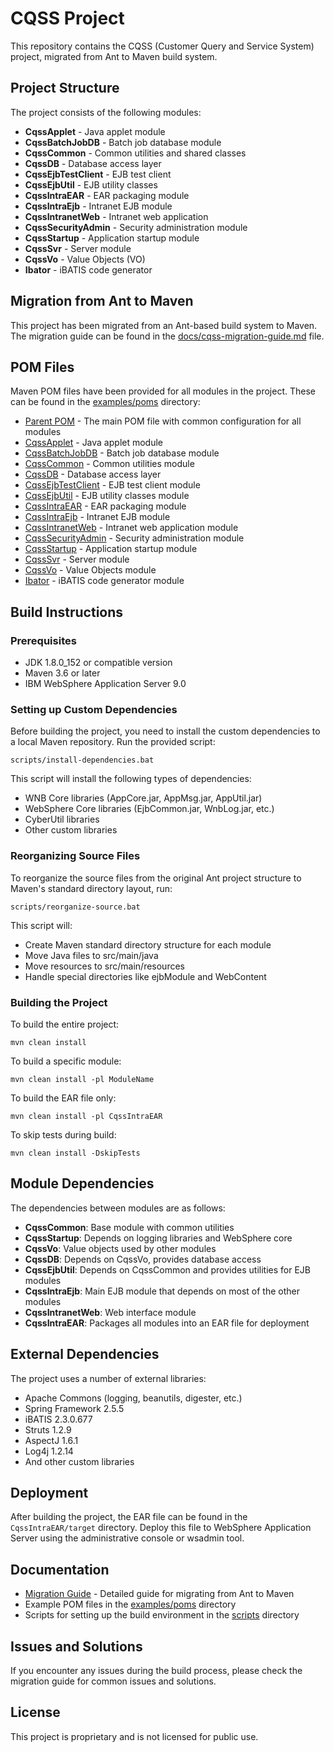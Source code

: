 # CQSS Project

This repository contains the CQSS (Customer Query and Service System) project, migrated from Ant to Maven build system.

## Project Structure

The project consists of the following modules:

- **CqssApplet** - Java applet module
- **CqssBatchJobDB** - Batch job database module
- **CqssCommon** - Common utilities and shared classes
- **CqssDB** - Database access layer
- **CqssEjbTestClient** - EJB test client
- **CqssEjbUtil** - EJB utility classes
- **CqssIntraEAR** - EAR packaging module
- **CqssIntraEjb** - Intranet EJB module
- **CqssIntranetWeb** - Intranet web application
- **CqssSecurityAdmin** - Security administration module
- **CqssStartup** - Application startup module
- **CqssSvr** - Server module
- **CqssVo** - Value Objects (VO)
- **Ibator** - iBATIS code generator

## Migration from Ant to Maven

This project has been migrated from an Ant-based build system to Maven. The migration guide can be found in the [docs/cqss-migration-guide.md](docs/cqss-migration-guide.md) file.

## POM Files

Maven POM files have been provided for all modules in the project. These can be found in the [examples/poms](examples/poms) directory:

- [Parent POM](examples/poms/pom.xml) - The main POM file with common configuration for all modules
- [CqssApplet](examples/poms/CqssApplet/pom.xml) - Java applet module
- [CqssBatchJobDB](examples/poms/CqssBatchJobDB/pom.xml) - Batch job database module
- [CqssCommon](examples/poms/CqssCommon/pom.xml) - Common utilities module
- [CqssDB](examples/poms/CqssDB/pom.xml) - Database access layer
- [CqssEjbTestClient](examples/poms/CqssEjbTestClient/pom.xml) - EJB test client module
- [CqssEjbUtil](examples/poms/CqssEjbUtil/pom.xml) - EJB utility classes module
- [CqssIntraEAR](examples/poms/CqssIntraEAR/pom.xml) - EAR packaging module
- [CqssIntraEjb](examples/poms/CqssIntraEjb/pom.xml) - Intranet EJB module
- [CqssIntranetWeb](examples/poms/CqssIntranetWeb/pom.xml) - Intranet web application module
- [CqssSecurityAdmin](examples/poms/CqssSecurityAdmin/pom.xml) - Security administration module
- [CqssStartup](examples/poms/CqssStartup/pom.xml) - Application startup module
- [CqssSvr](examples/poms/CqssSvr/pom.xml) - Server module
- [CqssVo](examples/poms/CqssVo/pom.xml) - Value Objects module
- [Ibator](examples/poms/Ibator/pom.xml) - iBATIS code generator module

## Build Instructions

### Prerequisites

- JDK 1.8.0_152 or compatible version
- Maven 3.6 or later
- IBM WebSphere Application Server 9.0

### Setting up Custom Dependencies

Before building the project, you need to install the custom dependencies to a local Maven repository. Run the provided script:

```
scripts/install-dependencies.bat
```

This script will install the following types of dependencies:
- WNB Core libraries (AppCore.jar, AppMsg.jar, AppUtil.jar)
- WebSphere Core libraries (EjbCommon.jar, WnbLog.jar, etc.)
- CyberUtil libraries
- Other custom libraries

### Reorganizing Source Files

To reorganize the source files from the original Ant project structure to Maven's standard directory layout, run:

```
scripts/reorganize-source.bat
```

This script will:
- Create Maven standard directory structure for each module
- Move Java files to src/main/java
- Move resources to src/main/resources
- Handle special directories like ejbModule and WebContent

### Building the Project

To build the entire project:

```
mvn clean install
```

To build a specific module:

```
mvn clean install -pl ModuleName
```

To build the EAR file only:

```
mvn clean install -pl CqssIntraEAR
```

To skip tests during build:

```
mvn clean install -DskipTests
```

## Module Dependencies

The dependencies between modules are as follows:

- **CqssCommon**: Base module with common utilities
- **CqssStartup**: Depends on logging libraries and WebSphere core
- **CqssVo**: Value objects used by other modules
- **CqssDB**: Depends on CqssVo, provides database access
- **CqssEjbUtil**: Depends on CqssCommon and provides utilities for EJB modules
- **CqssIntraEjb**: Main EJB module that depends on most of the other modules
- **CqssIntranetWeb**: Web interface module
- **CqssIntraEAR**: Packages all modules into an EAR file for deployment

## External Dependencies

The project uses a number of external libraries:

- Apache Commons (logging, beanutils, digester, etc.)
- Spring Framework 2.5.5
- iBATIS 2.3.0.677
- Struts 1.2.9
- AspectJ 1.6.1
- Log4j 1.2.14
- And other custom libraries

## Deployment

After building the project, the EAR file can be found in the `CqssIntraEAR/target` directory. Deploy this file to WebSphere Application Server using the administrative console or wsadmin tool.

## Documentation

- [Migration Guide](docs/cqss-migration-guide.md) - Detailed guide for migrating from Ant to Maven
- Example POM files in the [examples/poms](examples/poms) directory
- Scripts for setting up the build environment in the [scripts](scripts) directory

## Issues and Solutions

If you encounter any issues during the build process, please check the migration guide for common issues and solutions.

## License

This project is proprietary and is not licensed for public use.